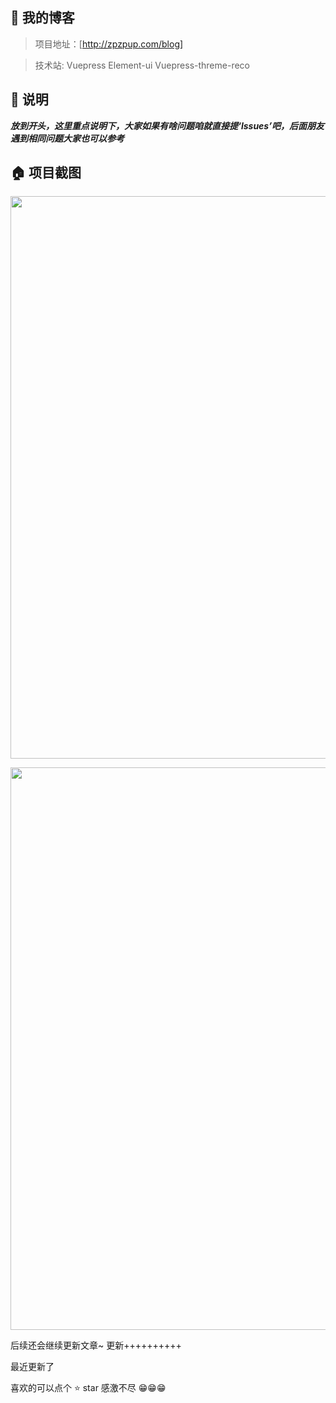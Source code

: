 ## 💌 我的博客

> 项目地址：[http://zpzpup.com/blog]

> 技术站: Vuepress Element-ui Vuepress-threme-reco

## 📢 说明

***放到开头，这里重点说明下，大家如果有啥问题咱就直接提‘lssues’吧，后面朋友遇到相同问题大家也可以参考***

## 🏠 项目截图

<p align="center">
  <img width="900" src="http://www.zpzpup.com/assets/image/blog1.png">
</p>
<p align="center">
  <img width="900" src="http://www.zpzpup.com/assets/image/blog2.png">
</p>

后续还会继续更新文章~ 更新++++++++++

最近更新了

喜欢的可以点个 ⭐ star 感激不尽 😁😁😁






